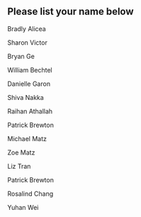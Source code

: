 ## Please list your name below

Bradly Alicea

Sharon Victor

Bryan Ge

William  Bechtel  

Danielle Garon

Shiva Nakka

Raihan Athallah

Patrick Brewton

Michael Matz

Zoe Matz

Liz Tran

Patrick Brewton  

Rosalind Chang

Yuhan Wei
